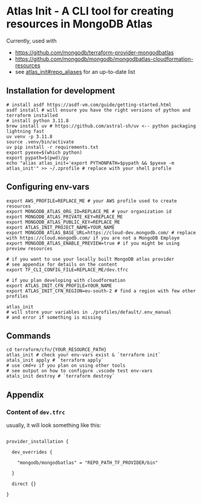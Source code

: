 # Atlas Init - A CLI tool for creating resources in MongoDB Atlas

Currently, used with
- <https://github.com/mongodb/terraform-provider-mongodbatlas>
- <https://github.com/mongodb/mongodb/mongodbatlas-cloudformation-resources>
- see [atlas_init#repo_aliases](atlas_init.yaml) for an up-to-date list

## Installation for development

```shell
# install asdf https://asdf-vm.com/guide/getting-started.html
asdf install # will ensure you have the right versions of python and terraform installed
# install python 3.11.8
brew install uv # https://github.com/astral-sh/uv <-- python packaging lightning fast
uv venv -p 3.11.8
source .venv/bin/activate
uv pip install -r requirements.txt
export pyexe=$(which python)
export pypath=$(pwd)/py
echo "alias atlas_init='export PYTHONPATH=$pypath && $pyexe -m atlas_init'" >> ~/.zprofile # replace with your shell profile
```

## Configuring env-vars

```shell
export AWS_PROFILE=REPLACE_ME # your AWS profile used to create resources
export MONGODB_ATLAS_ORG_ID=REPLACE_ME # your organization id
export MONGODB_ATLAS_PRIVATE_KEY=REPLACE_ME
export MONGODB_ATLAS_PUBLIC_KEY=REPLACE_ME
export ATLAS_INIT_PROJECT_NAME=YOUR_NAME
export MONGODB_ATLAS_BASE_URL=https://cloud-dev.mongodb.com/ # replace with https://cloud.mongodb.com/ if you are not a MongoDB Employe
export MONGODB_ATLAS_ENABLE_PREVIEW=true # if you might be using preview resources

# if you want to use your locally built MongoDB atlas provider
# see appendix for details on the content
export TF_CLI_CONFIG_FILE=REPLACE_ME/dev.tfrc

# if you plan developing with cloudformation
export ATLAS_INIT_CFN_PROFILE=YOUR_NAME
export ATLAS_INIT_CFN_REGION=eu-south-2 # find a region with few other profiles

atlas_init
# will store your variables in ./profiles/default/.env_manual
# and error if something is missing
```

## Commands

```shell
cd terraform/cfn/{YOUR_RESOURCE_PATH}
atlas_init # check your env-vars exist & `terraform init`
atals_init apply # `terraform apply`
# use cmd+v if you plan on using other tools
# see output on how to configure .vscode test env-vars
atals_init destroy # `terraform destroy`
```


## Appendix

### Content of `dev.tfrc`
usually, it will look something like this:

```hcl

provider_installation {
 
  dev_overrides {
 
    "mongodb/mongodbatlas" = "REPO_PATH_TF_PROVIDER/bin"
 
  }
 
  direct {}
 
}
```
